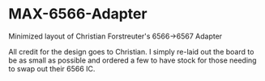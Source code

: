 # MAX-6566-Adapter
Minimized layout of Christian Forstreuter's 6566->6567 Adapter

All credit for the design goes to Christian.  I simply re-laid out the board to be as small as possible and ordered a few to have stock for those needing to swap out their 6566 IC.
